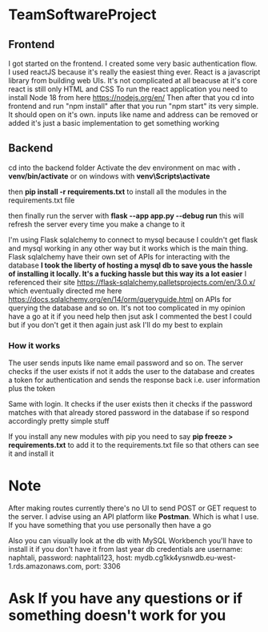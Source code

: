 # TeamSoftwareProject

## Frontend
I got started on the frontend. I created some very basic authentication flow. I used reactJS because it's really the easiest thing ever. React is a javascript library from building web UIs. It's not complicated at all beacuse at it's core react is still only HTML and CSS
To run the react application you need to install 
Node 18 from here https://nodejs.org/en/
Then after that you cd into frontend and run "npm install"
after that you run "npm start" its very simple. It should open on it's own.
inputs like name and address can be removed or added it's just a basic implementation to get something working

## Backend
cd into the backend folder
Activate the dev environment on mac with 
**. venv/bin/activate**
or on windows with
**venv\Scripts\activate**

then **pip install -r requirements.txt** to install all the modules in the requirements.txt file

then finally run the server with **flask --app app.py --debug run** this will refresh the server every time you make a change to it

I'm using Flask sqlalchemy to connect to mysql because I couldn't get flask and mysql working in any other way but it works which is the main thing.
Flask sqlalchemy have their own set of APIs for interacting with the database
**I took the liberty of hosting a mysql db to save yous the hassle of installing it locally. It's a fucking hassle but this way its a lot easier**
I referenced their site https://flask-sqlalchemy.palletsprojects.com/en/3.0.x/ which eventually directed me here
https://docs.sqlalchemy.org/en/14/orm/queryguide.html on APIs for querying the database and so on.
It's not too complicated in my opinion have a go at it if you need help then jsut ask
I commented the best I could but if you don't get it then again just ask I'll do my best to explain


### How it works
The user sends inputs like name email password and so on. The server checks if the user exists if not it adds the user to the database and creates a token for authentication and sends the response back i.e. user information plus the token

Same with login. It checks if the user exists then it checks if the password matches with that already stored password in the database if so respond accordingly pretty simple stuff

If you install any new modules with pip you need to say **pip freeze > requirements.txt** to add it to the requirements.txt file
so that others can see it and install it

# Note
After making routes currently there's no UI to send POST or GET request to the server. I advise using an API platform like **Postman**.
Which is what I use. If you have something that you use personally then have a go

Also you can visually look at the db with MySQL Workbench you'll have to install it if you don't have it from last year
db credentials are username: naphtali, password: naphtali123, host: mydb.cg1kk4ysnwdb.eu-west-1.rds.amazonaws.com, port: 3306

# **Ask If you have any questions or if something doesn't work for you**

